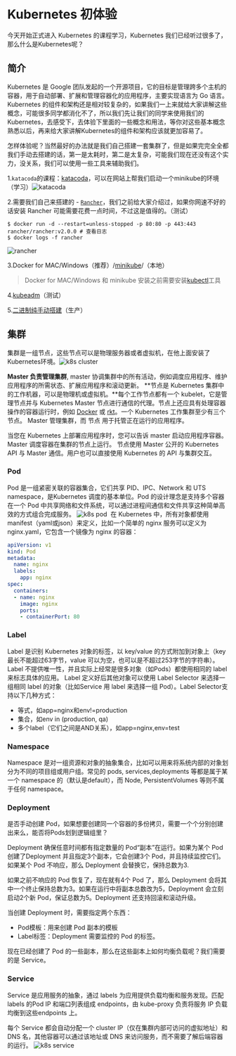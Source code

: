 # Kubernetes 初体验
今天开始正式进入 Kubernetes 的课程学习，Kubernetes 我们已经听过很多了，那么什么是Kubernetes呢？

## 简介
Kubernetes 是 Google 团队发起的一个开源项目，它的目标是管理跨多个主机的容器，用于自动部署、扩展和管理容器化的应用程序，主要实现语言为 Go 语言。Kubernetes 的组件和架构还是相对较复杂的，如果我们一上来就给大家讲解这些概念，可能很多同学都消化不了，所以我们先让我们的同学来使用我们的Kubernetes，去感受下，去体验下里面的一些概念和用法，等你对这些基本概念熟悉以后，再来给大家讲解Kubernetes的组件和架构应该就更加容易了。

怎样体验呢？当然最好的办法就是我们自己搭建一套集群了，但是如果完完全全都我们手动去搭建的话，第一是太耗时，第二是太复杂，可能我们现在还没有这个实力，没关系，我们可以使用一些工具来辅助我们。

1.`katacoda`的课程：[katacoda](https://www.katacoda.com/courses/kubernetes)，可以在网站上帮我们启动一个minikube的环境（学习）
​​![katacoda](./images/k8s-katacoda.png)

2.需要我们自己来搭建的 - [`Rancher`](https://rancher.com/)，我们之前给大家介绍过，如果你网速不好的话安装 Rancher 可能需要花费一点时间，不过这是值得的。（测试）
```shell
$ docker run -d --restart=unless-stopped -p 80:80 -p 443:443 rancher/rancher:v2.0.0 # 查看日志
$ docker logs -f rancher
```
![rancher](./images/k8s-rancher.png)

3.Docker for MAC/Windows（推荐）/[minikube](https://github.com/kubernetes/minikube)/（本地）

> Docker for MAC/Windows 和 minikube 安装之前需要安装[kubectl](https://kubernetes.io/docs/tasks/tools/install-kubectl/)工具

4.[kubeadm](https://k8s.qikqiak.com/docs/16.%E7%94%A8%20kubeadm%20%E6%90%AD%E5%BB%BA%E9%9B%86%E7%BE%A4%E7%8E%AF%E5%A2%83.html)（测试）

5.[二进制纯手动搭建](https://blog.qikqiak.com/post/manual-install-high-available-kubernetes-cluster/)（生产）

## 集群
集群是一组节点，这些节点可以是物理服务器或者虚拟机，在他上面安装了Kubernetes环境。
​​![k8s cluster](./images/k8s-cluster.png)

**Master 负责管理集群**, master 协调集群中的所有活动，例如调度应用程序、维护应用程序的所需状态、扩展应用程序和滚动更新。
**节点是 Kubernetes 集群中的工作机器，可以是物理机或虚拟机。**每个工作节点都有一个 kubelet，它是管理节点并与 Kubernetes Master 节点进行通信的代理。节点上还应具有处理容器操作的容器运行时，例如 [Docker](https://www.docker.com/) 或 [rkt](https://coreos.com/rkt/)。一个 Kubernetes 工作集群至少有三个节点。
Master 管理集群，而 节点 用于托管正在运行的应用程序。

当您在 Kubernetes 上部署应用程序时，您可以告诉 master 启动应用程序容器。Master 调度容器在集群的节点上运行。 节点使用 Master 公开的 Kubernetes API 与 Master 通信。用户也可以直接使用 Kubernetes 的 API 与集群交互。

### Pod
Pod 是一组紧密关联的容器集合，它们共享 PID、IPC、Network 和 UTS namespace，是Kubernetes 调度的基本单位。Pod 的设计理念是支持多个容器在一个 Pod 中共享网络和文件系统，可以通过进程间通信和文件共享这种简单高效的方式组合完成服务。
![k8s pod](./images/k8s-pod.png)
​​
在 Kubernetes 中，所有对象都使用 manifest（yaml或json）来定义，比如一个简单的 nginx 服务可以定义为 nginx.yaml，它包含一个镜像为 nginx 的容器：
```yaml
apiVersion: v1
kind: Pod
metadata:  
  name: nginx  
  labels:    
    app: nginx
spec:  
  containers:  
  - name: nginx    
    image: nginx    
    ports:    
    - containerPort: 80
```

### Label
Label 是识别 Kubernetes 对象的标签，以 key/value 的方式附加到对象上（key最长不能超过63字节，value 可以为空，也可以是不超过253字节的字符串）。
Label 不提供唯一性，并且实际上经常是很多对象（如Pods）都使用相同的 label 来标志具体的应用。
Label 定义好后其他对象可以使用 Label Selector 来选择一组相同 label 的对象（比如Service 用 label 来选择一组 Pod）。Label Selector支持以下几种方式：

* 等式，如app=nginx和env!=production
* 集合，如env in (production, qa)
* 多个label（它们之间是AND关系），如app=nginx,env=test

### Namespace
Namespace 是对一组资源和对象的抽象集合，比如可以用来将系统内部的对象划分为不同的项目组或用户组。常见的 pods, services,deployments 等都是属于某一个 namespace 的（默认是default），而 Node, PersistentVolumes 等则不属于任何 namespace。

### Deployment
是否手动创建 Pod，如果想要创建同一个容器的多份拷贝，需要一个个分别创建出来么，能否将Pods划到逻辑组里？

Deployment 确保任意时间都有指定数量的 Pod“副本”在运行。如果为某个 Pod 创建了Deployment 并且指定3个副本，它会创建3个 Pod，并且持续监控它们。如果某个 Pod 不响应，那么 Deployment 会替换它，保持总数为3.

如果之前不响应的 Pod 恢复了，现在就有4个 Pod 了，那么 Deployment 会将其中一个终止保持总数为3。如果在运行中将副本总数改为5，Deployment 会立刻启动2个新 Pod，保证总数为5。Deployment 还支持回滚和滚动升级。

当创建 Deployment 时，需要指定两个东西：

* Pod模板：用来创建 Pod 副本的模板
* Label标签：Deployment 需要监控的 Pod 的标签。

现在已经创建了 Pod 的一些副本，那么在这些副本上如何均衡负载呢？我们需要的是 Service。

### Service
Service 是应用服务的抽象，通过 labels 为应用提供负载均衡和服务发现。匹配 labels 的Pod IP 和端口列表组成 endpoints，由 kube-proxy 负责将服务 IP 负载均衡到这些endpoints 上。

每个 Service 都会自动分配一个 cluster IP（仅在集群内部可访问的虚拟地址）和 DNS 名，其他容器可以通过该地址或 DNS 来访问服务，而不需要了解后端容器的运行。
![k8s service](./images/k8s-service.png)
